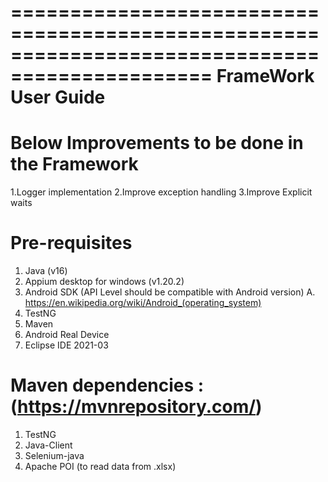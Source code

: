 ===============================================================================================
FrameWork User Guide
================================================================================================

Below Improvements to be done in the Framework
================================================================================================
1.Logger implementation
2.Improve exception handling
3.Improve Explicit waits


Pre-requisites
================================================================================================
1. Java (v16)
2. Appium desktop for windows (v1.20.2)
3. Android SDK (API Level should be compatible with Android version)
	A. https://en.wikipedia.org/wiki/Android_(operating_system)
4. TestNG
5. Maven
6. Android Real Device
7. Eclipse IDE 2021-03


Maven dependencies : (https://mvnrepository.com/)
===============================================================================================
1. TestNG
2. Java-Client
3. Selenium-java
4. Apache POI (to read data from .xlsx) 


			
			
			
			

